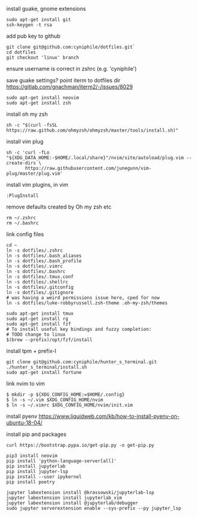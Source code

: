 install guake, gnome extensions


```
sudo apt-get install git
ssh-keygen -t rsa
```

add pub key to github

```
git clone git@github.com:cyniphile/dotfiles.git`
cd dotfiles
git checkout 'linux' branch
```
ensure username is correct in zshrc (e.g. 'cyniphile')

save guake settings?
    point iterm to dotfiles dir
    https://gitlab.com/gnachman/iterm2/-/issues/8029

```
sudo apt-get install neovim
sudo apt-get install zsh
```
install oh my zsh
```
sh -c "$(curl -fsSL https://raw.github.com/ohmyzsh/ohmyzsh/master/tools/install.sh)"
```
install vim plug
```
sh -c 'curl -fLo "${XDG_DATA_HOME:-$HOME/.local/share}"/nvim/site/autoload/plug.vim --create-dirs \
       https://raw.githubusercontent.com/junegunn/vim-plug/master/plug.vim'
```
 
install vim plugins, in vim
```
:PlugInstall
```

remove defaults created by Oh my zsh etc
```
rm ~/.zshrc
rm ~/.bashrc
```

link config files
```
cd ~
ln -s dotfiles/.zshrc
ln -s dotfiles/.bash_aliases
ln -s dotfiles/.bash_profile
ln -s dotfiles/.vimrc
ln -s dotfiles/.bashrc
ln -s dotfiles/.tmux.conf
ln -s dotfiles/.shellrc
ln -s dotfiles/.gitconfig
ln -s dotfiles/.gitignore
# was having a weird permissions issue here, cped for now
ln -s dotfiles/luke-robbyrussell.zsh-theme .oh-my-zsh/themes

sudo apt-get install tmux
sudo apt-get install rg
sudo apt-get install fzf
# To install useful key bindings and fuzzy completion:
# TODO change to linux
$(brew --prefix)/opt/fzf/install

```

install tpm + prefix-I
```
git clone git@github.com:cyniphile/hunter_s_terminal.git
./hunter_s_terminal/install.sh
sudo apt-get install fortune
```

link nvim to vim
```
$ mkdir -p ${XDG_CONFIG_HOME:=$HOME/.config}
$ ln -s ~/.vim $XDG_CONFIG_HOME/nvim
$ ln -s ~/.vimrc $XDG_CONFIG_HOME/nvim/init.vim
```

install pyenv
https://www.liquidweb.com/kb/how-to-install-pyenv-on-ubuntu-18-04/

install pip and packages
```
curl https://bootstrap.pypa.io/get-pip.py -o get-pip.py

pip3 install neovim
pip install 'python-language-server[all]'
pip install jupyterlab
pip install jupyter-lsp
pip install --user ipykernel
pip install poetry

jupyter labextension install @krassowski/jupyterlab-lsp   
jupyter labextension install jupyterlab_vim
jupyter labextension install @jupyterlab/debugger
sudo jupyter serverextension enable --sys-prefix --py jupyter_lsp
```

